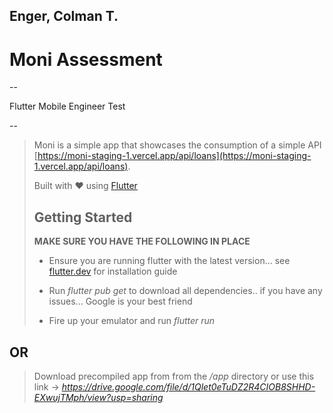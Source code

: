 ## Enger, Colman T.

# Moni Assessment

--

Flutter Mobile Engineer Test

--

> Moni is a simple app that showcases the consumption of a simple API [https://moni-staging-1.vercel.app/api/loans](https://moni-staging-1.vercel.app/api/loans).
>
> Built with &hearts; using [Flutter](https://flutter.dev/)
>
> ## Getting Started
>
> **MAKE SURE YOU HAVE THE FOLLOWING IN PLACE**
>
> * Ensure you are running flutter with the latest version... see [flutter.dev](https://flutter.dev/docs/get-started/install) for installation guide
>
> * Run _flutter pub get_ to download all dependencies.. if you have any issues... Google is your best friend
>
> * Fire up your emulator and run _flutter run_

## OR

> Download precompiled app from from the */app* directory or use this link -> _https://drive.google.com/file/d/1Qlet0eTuDZ2R4CIOB8SHHD-EXwujTMph/view?usp=sharing_
